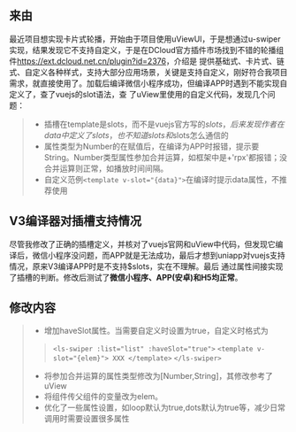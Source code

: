 ## 来由
最近项目想实现卡片式轮播，开始由于项目使用uViewUI，于是想通过u-swiper实现，结果发现它不支持自定义，于是在DCloud官方插件市场找到不错的轮播组件<https://ext.dcloud.net.cn/plugin?id=2376>，介绍是
提供基础式、卡片式、链式、自定义各种样式，支持大部分应用场景，关键是支持自定义，刚好符合我项目需求，就直接使用了。加载后编译微信小程序成功，但编译APP时遇到不能实现自定义了，查了vuejs的slot语法，查
了uView里使用的自定义代码，发现几个问题：
>- 插槽在template是slots，而不是vuejs官方写的$slots，后来发现作者在data中定义了slots，也不知道slots和$slots怎么通信的
>- 属性类型为Number的在赋值后，在编译为APP时报错，提示要String。Number类型属性参加合并运算，如框架中是+'rpx'都报错；没合并运算则正常，如播放时间间隔。
>- 自定义范例`<template v-slot="{data}">`在编译时提示data属性，不推荐使用

## V3编译器对插槽支持情况
尽管我修改了正确的插槽定义，并核对了vuejs官网和uView中代码，但发现它编译后，微信小程序没问题，而APP就是无法成功，最后才想到uniapp对vuejs支持情况，原来V3编译APP时是不支持$slots，实在不理解。最后
通过属性间接实现了插槽的判断。修改后测试了**微信小程序、APP(安卓)和H5均正常**。

## 修改内容
>- 增加haveSlot属性。当需要自定义时设置为true，自定义时格式为
>> `<ls-swiper :list="list" :haveSlot="true">`
>> `<template v-slot="{elem}"> XXX </template>`
>> `</ls-swiper>`
>- 将参加合并运算的属性类型修改为[Number,String]，其修改参考了uView
>- 将组件传父组件的变量改为elem。
>- 优化了一些属性设置，如loop默认为true,dots默认为true等，减少日常调用时需要设置很多属性
